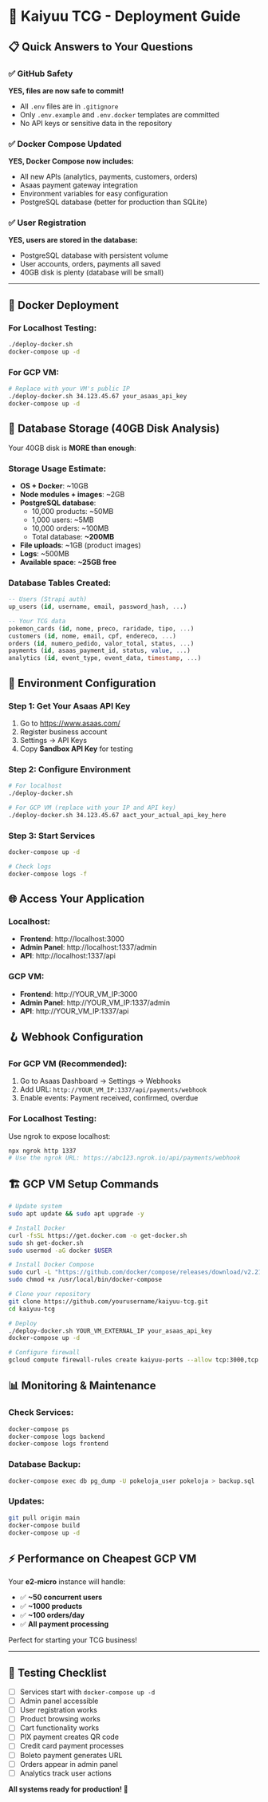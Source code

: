 # 🚀 Kaiyuu TCG - Deployment Guide

## 📋 Quick Answers to Your Questions

### ✅ **GitHub Safety**
**YES, files are now safe to commit!** 
- All `.env` files are in `.gitignore`
- Only `.env.example` and `.env.docker` templates are committed
- No API keys or sensitive data in the repository

### ✅ **Docker Compose Updated**  
**YES, Docker Compose now includes:**
- All new APIs (analytics, payments, customers, orders)
- Asaas payment gateway integration
- Environment variables for easy configuration
- PostgreSQL database (better for production than SQLite)

### ✅ **User Registration**
**YES, users are stored in the database:**
- PostgreSQL database with persistent volume
- User accounts, orders, payments all saved
- 40GB disk is plenty (database will be small)

---

## 🐳 Docker Deployment

### For Localhost Testing:
```bash
./deploy-docker.sh
docker-compose up -d
```

### For GCP VM:
```bash
# Replace with your VM's public IP
./deploy-docker.sh 34.123.45.67 your_asaas_api_key
docker-compose up -d
```

## 💾 Database Storage (40GB Disk Analysis)

Your 40GB disk is **MORE than enough**:

### Storage Usage Estimate:
- **OS + Docker**: ~10GB
- **Node modules + images**: ~2GB  
- **PostgreSQL database**: 
  - 10,000 products: ~50MB
  - 1,000 users: ~5MB
  - 10,000 orders: ~100MB
  - Total database: **~200MB**
- **File uploads**: ~1GB (product images)
- **Logs**: ~500MB
- **Available space**: **~25GB free**

### Database Tables Created:
```sql
-- Users (Strapi auth)
up_users (id, username, email, password_hash, ...)

-- Your TCG data
pokemon_cards (id, nome, preco, raridade, tipo, ...)
customers (id, nome, email, cpf, endereco, ...)
orders (id, numero_pedido, valor_total, status, ...)
payments (id, asaas_payment_id, status, value, ...)
analytics (id, event_type, event_data, timestamp, ...)
```

## 🔑 Environment Configuration

### Step 1: Get Your Asaas API Key
1. Go to https://www.asaas.com/
2. Register business account
3. Settings → API Keys
4. Copy **Sandbox API Key** for testing

### Step 2: Configure Environment
```bash
# For localhost
./deploy-docker.sh

# For GCP VM (replace with your IP and API key)
./deploy-docker.sh 34.123.45.67 aact_your_actual_api_key_here
```

### Step 3: Start Services
```bash
docker-compose up -d

# Check logs
docker-compose logs -f
```

## 🌐 Access Your Application

### Localhost:
- **Frontend**: http://localhost:3000
- **Admin Panel**: http://localhost:1337/admin
- **API**: http://localhost:1337/api

### GCP VM:
- **Frontend**: http://YOUR_VM_IP:3000
- **Admin Panel**: http://YOUR_VM_IP:1337/admin  
- **API**: http://YOUR_VM_IP:1337/api

## 🪝 Webhook Configuration

### For GCP VM (Recommended):
1. Go to Asaas Dashboard → Settings → Webhooks
2. Add URL: `http://YOUR_VM_IP:1337/api/payments/webhook`
3. Enable events: Payment received, confirmed, overdue

### For Localhost Testing:
Use ngrok to expose localhost:
```bash
npx ngrok http 1337
# Use the ngrok URL: https://abc123.ngrok.io/api/payments/webhook
```

## 🏗️ GCP VM Setup Commands

```bash
# Update system
sudo apt update && sudo apt upgrade -y

# Install Docker
curl -fsSL https://get.docker.com -o get-docker.sh
sudo sh get-docker.sh
sudo usermod -aG docker $USER

# Install Docker Compose
sudo curl -L "https://github.com/docker/compose/releases/download/v2.21.0/docker-compose-$(uname -s)-$(uname -m)" -o /usr/local/bin/docker-compose
sudo chmod +x /usr/local/bin/docker-compose

# Clone your repository
git clone https://github.com/yourusername/kaiyuu-tcg.git
cd kaiyuu-tcg

# Deploy
./deploy-docker.sh YOUR_VM_EXTERNAL_IP your_asaas_api_key
docker-compose up -d

# Configure firewall
gcloud compute firewall-rules create kaiyuu-ports --allow tcp:3000,tcp:1337
```

## 📊 Monitoring & Maintenance

### Check Services:
```bash
docker-compose ps
docker-compose logs backend
docker-compose logs frontend
```

### Database Backup:
```bash
docker-compose exec db pg_dump -U pokeloja_user pokeloja > backup.sql
```

### Updates:
```bash
git pull origin main
docker-compose build
docker-compose up -d
```

## ⚡ Performance on Cheapest GCP VM

Your **e2-micro** instance will handle:
- ✅ **~50 concurrent users**
- ✅ **~1000 products** 
- ✅ **~100 orders/day**
- ✅ **All payment processing**

Perfect for starting your TCG business!

---

## 🧪 Testing Checklist

- [ ] Services start with `docker-compose up -d`
- [ ] Admin panel accessible
- [ ] User registration works
- [ ] Product browsing works  
- [ ] Cart functionality works
- [ ] PIX payment creates QR code
- [ ] Credit card payment processes
- [ ] Boleto payment generates URL
- [ ] Orders appear in admin panel
- [ ] Analytics track user actions

**All systems ready for production! 🚀**